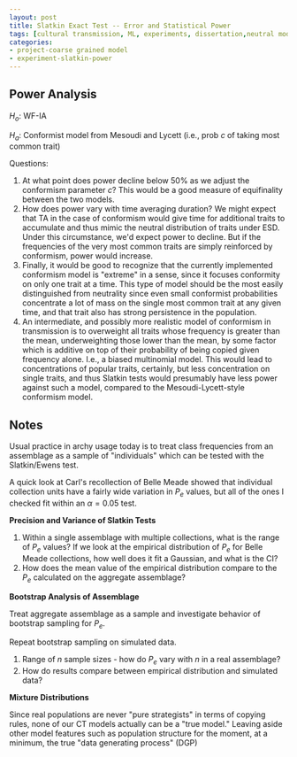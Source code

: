 ```yaml
---
layout: post
title: Slatkin Exact Test -- Error and Statistical Power
tags: [cultural transmission, ML, experiments, dissertation,neutral model, statistics]
categories: 
- project-coarse grained model
- experiment-slatkin-power
---
```



## Power Analysis ##

$H_o$: WF-IA

$H_a$: Conformist model from Mesoudi and Lycett (i.e., prob $c$ of taking most common trait)


Questions:

1.  At what point does power decline below 50% as we adjust the conformism parameter $c$?  This would be a good measure of equifinality between the two models.
1.  How does power vary with time averaging duration?  We might expect that TA in the case of conformism would give time for additional traits to accumulate and thus mimic the neutral distribution of traits under ESD.  Under this circumstance, we'd expect power to decline.  But if the frequencies of the very most common traits are simply reinforced by conformism, power would increase.  
1.  Finally, it would be good to recognize that the currently implemented conformism model is "extreme" in a sense, since it focuses conformity on only one trait at a time.  This type of model should be the most easily distinguished from neutrality since even small conformist probabilities concentrate a lot of mass on the single most common trait at any given time, and that trait also has strong persistence in the population.  
1.  An intermediate, and possibly more realistic model of conformism in transmission is to overweight all traits whose frequency is greater than the mean, underweighting those lower than the mean, by some factor which is additive on top of their probability of being copied given frequency alone.  I.e., a biased multinomial model.  This would lead to concentrations of popular traits, certainly, but less concentration on single traits, and thus Slatkin tests would presumably have less power against such a model, compared to the Mesoudi-Lycett-style conformism model.  


## Notes ##

Usual practice in archy usage today is to treat class frequencies from an assemblage as a sample of "individuals" which can be tested with the Slatkin/Ewens test.  

A quick look at Carl's recollection of Belle Meade showed that individual collection units have a fairly wide variation in $P_e$ values, but all of the ones I checked fit within an $\alpha = 0.05$ test.  

**Precision and Variance of Slatkin Tests**

1. Within a single assemblage with multiple collections, what is the range of $P_e$ values?  If we look at the empirical distribution of $P_e$ for Belle Meade collections, how well does it fit a Gaussian, and what is the CI?
1. How does the mean value of the empirical distribution compare to the $P_e$ calculated on the aggregate assemblage?

**Bootstrap Analysis of Assemblage**

Treat aggregate assemblage as a sample and investigate behavior of bootstrap sampling for $P_e$.  

Repeat bootstrap sampling on simulated data.  

1.  Range of $n$ sample sizes - how do $P_e$ vary with $n$ in a real assemblage?
2.  How do results compare between empirical distribution and simulated data?


**Mixture Distributions**

Since real populations are never "pure strategists" in terms of copying rules, none of our CT models actually can be a "true model."  Leaving aside other model features such as population structure for the moment, at a minimum, the true "data generating process" (DGP) 




